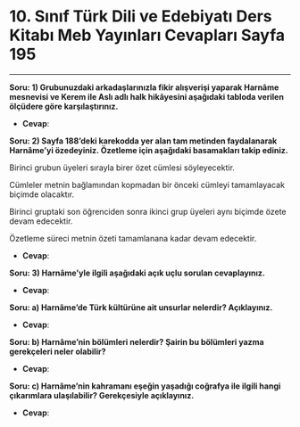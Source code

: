 # 10. Sınıf Türk Dili ve Edebiyatı Ders Kitabı Meb Yayınları Cevapları Sayfa 195

---

**Soru: 1) Grubunuzdaki arkadaşlarınızla fikir alışverişi yaparak Harnâme mesnevisi ve Kerem ile Aslı adlı halk hikâyesini aşağıdaki tabloda verilen ölçüdere göre karşılaştırınız.**

-   **Cevap**:

**Soru: 2) Sayfa 188’deki karekodda yer alan tam metinden faydalanarak Harnâme’yi özedeyiniz. Özetleme için aşağıdaki basamakları takip ediniz.**

Birinci grubun üyeleri sırayla birer özet cümlesi söyleyecektir.

 Cümleler metnin bağlamından kopmadan bir önceki cümleyi tamamlayacak biçimde olacaktır.

 Birinci gruptaki son öğrenciden sonra ikinci grup üyeleri aynı biçimde özete devam edecektir.

 Özetleme süreci metnin özeti tamamlanana kadar devam edecektir.

-   **Cevap**:

**Soru: 3) Harnâme’yle ilgili aşağıdaki açık uçlu sorulan cevaplayınız.**

-   **Cevap**:

**Soru: a) Harnâme’de Türk kültürüne ait unsurlar nelerdir? Açıklayınız.**

-   **Cevap**:

**Soru: b) Harnâme’nin bölümleri nelerdir? Şairin bu bölümleri yazma gerekçeleri neler olabilir?**

-   **Cevap**:

**Soru: c) Harnâme’nin kahramanı eşeğin yaşadığı coğrafya ile ilgili hangi çıkarımlara ulaşılabilir? Gerekçesiyle açıklayınız.**

-   **Cevap**: